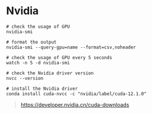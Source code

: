 # Nvidia

```shell
# check the usage of GPU
nvidia-smi

# format the output
nvidia-smi --query-gpu=name --format=csv,noheader

# check the usage of GPU every 5 seconds
watch -n 5 -d nvidia-smi

# check the Nvidia driver version
nvcc --version

# install the Nvidia driver
conda install cuda-nvcc -c "nvidia/label/cuda-12.1.0"
```

> https://developer.nvidia.cn/cuda-downloads
